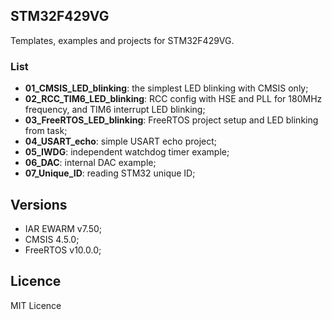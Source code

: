 ## STM32F429VG
Templates, examples and projects for STM32F429VG.

### List
  - **01_CMSIS_LED_blinking**: the simplest LED blinking with CMSIS only;
  - **02_RCC_TIM6_LED_blinking**: RCC config with HSE and PLL for 180MHz frequency,
  and TIM6 interrupt LED blinking;
  - **03_FreeRTOS_LED_blinking**: FreeRTOS project setup and LED blinking from task;
  - **04_USART_echo**: simple USART echo project;
  - **05_IWDG**: independent watchdog timer example;
  - **06_DAC**: internal DAC example;
  - **07_Unique_ID**: reading STM32 unique ID;

## Versions
  - IAR EWARM v7.50;
  - CMSIS 4.5.0;
  - FreeRTOS v10.0.0;

## Licence
MIT Licence

